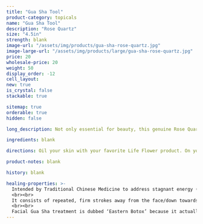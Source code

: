 ```yaml
---
title: "Gua Sha Tool"
product-category: topicals
name: "Gua Sha Tool"
description: "Rose Quartz"
size: "4.5in"
strength: blank
image-url: "/assets/img/products/gua-sha-rose-quartz.jpg"
image-large-url: "/assets/img/products/large/gua-sha-rose-quartz.jpg"
price: 20
wholesale-price: 20
weight: 50
display_order: -12
cell_layout:
new: true
is_crystal: false
stackable: true

sitemap: true
orderable: true
hidden: false

long_description: Not only essential for beauty, this genuine Rose Quartz tool is amazing for anyone on the self-care journey. Gua Sha relies on tender, undivided attention and affection to parts of the body that many of us have overlooked or neglected for so long. Rose Quartz is the stone of unconditional love, so it's only fitting that this self love tool is carved from it.  

ingredients: blank

directions: Oil your skin with your favorite Life Flower product. On your skin use repeated, firm strokes that move away from the face and/or down towards the heart.

product-notes: blank

history: blank

healing-properties: >-
  Intended by Traditional Chinese Medicine to address stagnant energy (chi) in the body, Gua Sha is an essential 2000+ year old healing, self-care technique that can be used both on body and face.
  <br><br>
  It consists of repeated, firm strokes away from the face/down towards the heart over oiled skin with a smooth edged tool like the one pictured. This motion breaks up stagnation in our lymphatic system (LS) - responsible for aiding the body in the removal of toxins and waste. Our LS is twice the size of our circulatory system, yet it has no pump to cleanse it like the heart does for the circulatory system. The movement of lymph relies solely on diet, lifestyle and massage which is why it easily gets stagnant, leading to inflammation and other dis-ease in the body.
  <br><br>
  Facial Gua Sha treatment is dubbed ‘Eastern Botox’ because it actually smoothes out lines/wrinkles, tones muscles, and increases collagen and elasticity in the skin. Since it moves stagnant lymphatic fluid that gets built up, it also carries away toxins and debris that can contribute to acne-prone skin. 
---
```

